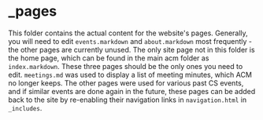 # _pages
This folder contains the actual content for the website's pages. Generally, you will need to edit `events.markdown` and `about.markdown` most 
frequently - the other pages are currently unused. The only site page not in this folder is the home page, which can be found in the main acm 
folder as `index.markdown`. These three pages should be the only ones you need to edit. `meetings.md` was used to display a list of meeting 
minutes, which ACM no longer keeps. The other pages were used for various past CS events, and if similar events are done again in the future, 
these pages can be added back to the site by re-enabling their navigation links in `navigation.html` in `_includes`. 